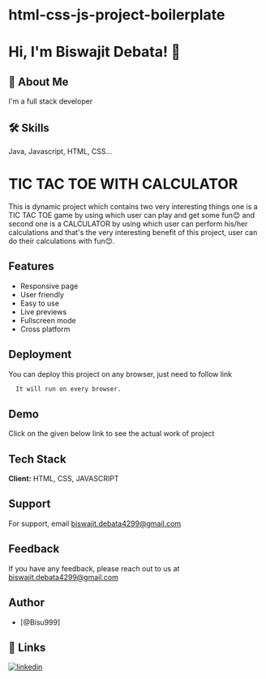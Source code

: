 # html-css-js-project-boilerplate
# Hi, I'm Biswajit Debata! 👋

  
## 🚀 About Me
I'm a full stack developer

  
## 🛠 Skills
Java, Javascript, HTML, CSS...

  # TIC TAC TOE WITH CALCULATOR

This is dynamic project which contains two very interesting things one is a TIC TAC TOE game by using which user can play and get some fun😊 and second one is a CALCULATOR by using which user can perform his/her calculations and that's the very interesting benefit of this project, user can do their calculations with fun😊.


## Features

- Responsive page
- User friendly
- Easy to use
- Live previews
- Fullscreen mode
- Cross platform

  
## Deployment

You can deploy this project on any browser, just need to follow link

```bash
  It will run on every browser.
```

  
## Demo

Click on the given below link to see the actual work of project 

  
## Tech Stack

**Client:** HTML, CSS, JAVASCRIPT


  
## Support

For support, email biswajit.debata4299@gmail.com

  
## Feedback

If you have any feedback, please reach out to us at biswajit.debata4299@gmail.com

  
## Author

- [@Bisu999]

  
## 🔗 Links
[![linkedin](https://img.shields.io/badge/linkedin-0A66C2?style=for-the-badge&logo=linkedin&logoColor=white)](https://www.linkedin.com/in/biswajit-debata-4069bb191/)

  
